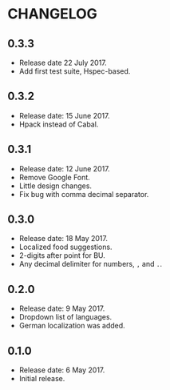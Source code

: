 # CHANGELOG

## 0.3.3

* Release date 22 July 2017.
* Add first test suite, Hspec-based.

## 0.3.2

* Release date: 15 June 2017.
* Hpack instead of Cabal.

## 0.3.1

* Release date: 12 June 2017.
* Remove Google Font.
* Little design changes.
* Fix bug with comma decimal separator.

## 0.3.0

* Release date: 18 May 2017.
* Localized food suggestions.
* 2-digits after point for BU.
* Any decimal delimiter for numbers, `,` and `.`.

## 0.2.0

* Release date: 9 May 2017.
* Dropdown list of languages.
* German localization was added.

## 0.1.0

* Release date: 6 May 2017.
* Initial release.
